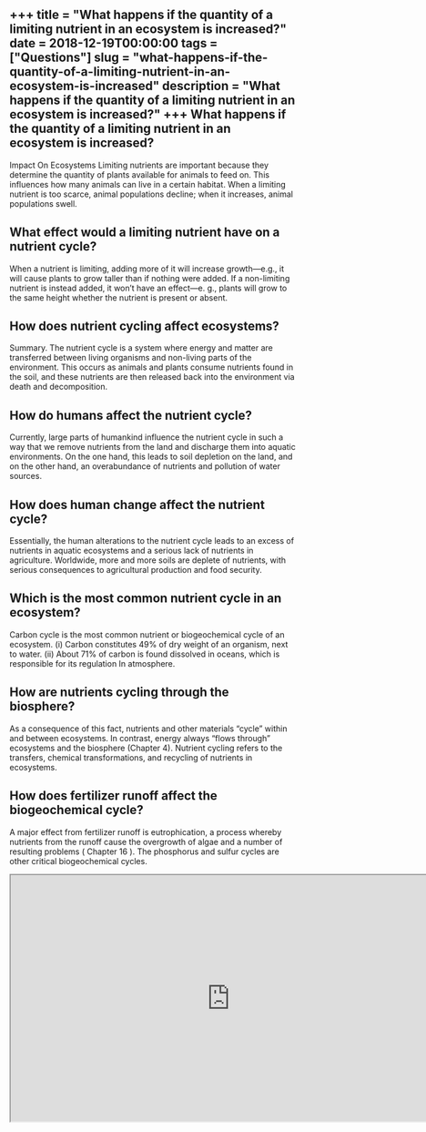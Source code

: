 +++
title = "What happens if the quantity of a limiting nutrient in an ecosystem is increased?"
date = 2018-12-19T00:00:00
tags = ["Questions"]
slug = "what-happens-if-the-quantity-of-a-limiting-nutrient-in-an-ecosystem-is-increased"
description = "What happens if the quantity of a limiting nutrient in an ecosystem is increased?"
+++
What happens if the quantity of a limiting nutrient in an ecosystem is increased?
---------------------------------------------------------------------------------

Impact On Ecosystems Limiting nutrients are important because they determine the quantity of plants available for animals to feed on. This influences how many animals can live in a certain habitat. When a limiting nutrient is too scarce, animal populations decline; when it increases, animal populations swell.

What effect would a limiting nutrient have on a nutrient cycle?
---------------------------------------------------------------

When a nutrient is limiting, adding more of it will increase growth—e.g., it will cause plants to grow taller than if nothing were added. If a non-limiting nutrient is instead added, it won’t have an effect—e. g., plants will grow to the same height whether the nutrient is present or absent.

How does nutrient cycling affect ecosystems?
--------------------------------------------

Summary. The nutrient cycle is a system where energy and matter are transferred between living organisms and non-living parts of the environment. This occurs as animals and plants consume nutrients found in the soil, and these nutrients are then released back into the environment via death and decomposition.

How do humans affect the nutrient cycle?
----------------------------------------

Currently, large parts of humankind influence the nutrient cycle in such a way that we remove nutrients from the land and discharge them into aquatic environments. On the one hand, this leads to soil depletion on the land, and on the other hand, an overabundance of nutrients and pollution of water sources.

How does human change affect the nutrient cycle?
------------------------------------------------

Essentially, the human alterations to the nutrient cycle leads to an excess of nutrients in aquatic ecosystems and a serious lack of nutrients in agriculture. Worldwide, more and more soils are deplete of nutrients, with serious consequences to agricultural production and food security.

Which is the most common nutrient cycle in an ecosystem?
--------------------------------------------------------

Carbon cycle is the most common nutrient or biogeochemical cycle of an ecosystem. (i) Carbon constitutes 49% of dry weight of an organism, next to water. (ii) About 71% of carbon is found dissolved in oceans, which is responsible for its regulation In atmosphere.

How are nutrients cycling through the biosphere?
------------------------------------------------

As a consequence of this fact, nutrients and other materials “cycle” within and between ecosystems. In contrast, energy always “flows through” ecosystems and the biosphere (Chapter 4). Nutrient cycling refers to the transfers, chemical transformations, and recycling of nutrients in ecosystems.

How does fertilizer runoff affect the biogeochemical cycle?
-----------------------------------------------------------

A major effect from fertilizer runoff is eutrophication, a process whereby nutrients from the runoff cause the overgrowth of algae and a number of resulting problems ( Chapter 16 ). The phosphorus and sulfur cycles are other critical biogeochemical cycles.

<iframe allow="accelerometer; autoplay; clipboard-write; encrypted-media; gyroscope; picture-in-picture" allowfullscreen="" class="__youtube_prefs__  epyt-is-override  no-lazyload" data-no-lazy="1" data-origheight="433" data-origwidth="770" data-skipgform_ajax_framebjll="" height="433" id="_ytid_15539" loading="lazy" src="https://www.youtube.com/embed/Mxj-MYS9jms?enablejsapi=1&autoplay=0&cc_load_policy=0&cc_lang_pref=&iv_load_policy=1&loop=0&modestbranding=0&rel=1&fs=1&playsinline=0&autohide=2&theme=dark&color=red&controls=1&" title="YouTube player" width="770"></iframe>